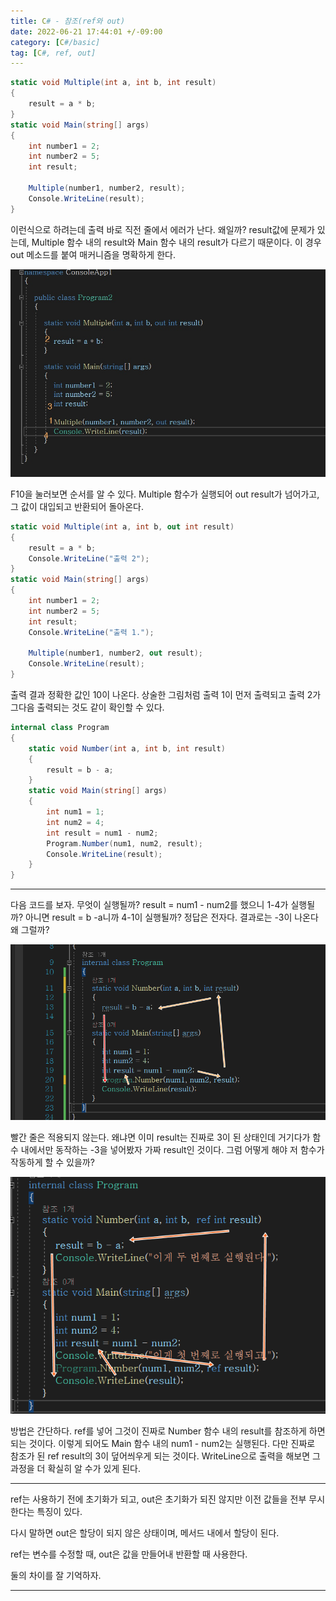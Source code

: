```yaml
---
title: C# - 참조(ref와 out)
date: 2022-06-21 17:44:01 +/-09:00
category: [C#/basic]
tag: [C#, ref, out]
---
```

```csharp
static void Multiple(int a, int b, int result)
{
    result = a * b;
}
static void Main(string[] args)
{
    int number1 = 2;
    int number2 = 5;
    int result;

    Multiple(number1, number2, result);
    Console.WriteLine(result);
}
```

이런식으로 하려는데 출력 바로 직전 줄에서 에러가 난다. 왜일까?
result값에 문제가 있는데, Multiple 함수 내의 result와 Main 함수 내의 result가 다르기 때문이다.
이 경우 out 메소드를 붙여 매커니즘을 명확하게 한다.

![csharp-ref-out-1.jpg](/assets/postingImage/csharp-ref-out-1.jpg)

F10을 눌러보면 순서를 알 수 있다. Multiple 함수가 실행되어 out result가 넘어가고, 그 값이 대입되고 반환되어 돌아온다.
```csharp
static void Multiple(int a, int b, out int result)
{
    result = a * b;
    Console.WriteLine("출력 2");
}
static void Main(string[] args)
{
    int number1 = 2;
    int number2 = 5;
    int result;
    Console.WriteLine("출력 1.");

    Multiple(number1, number2, out result);
    Console.WriteLine(result);
}
```

출력 결과 정확한 값인 10이 나온다. 상술한 그림처럼 출력 1이 먼저 출력되고 출력 2가 그다음 출력되는 것도 같이 확인할 수 있다.
```csharp
internal class Program
{
    static void Number(int a, int b, int result)
    {
        result = b - a;
    }
    static void Main(string[] args)
    {
        int num1 = 1;
        int num2 = 4;
        int result = num1 - num2;
        Program.Number(num1, num2, result);
        Console.WriteLine(result);
    }
}
```

---

다음 코드를 보자.
무엇이 실행될까?
result = num1 - num2를 했으니 1-4가 실행될까?
아니면 result = b -a니까 4-1이 실행될까?
정답은 전자다. 결과로는 -3이 나온다 왜 그럴까?

![csharp-ref-out-2.png](/assets/postingImage/csharp-ref-out-2.png)

빨간 줄은 적용되지 않는다. 왜냐면 이미 result는 진짜로 3이 된 상태인데 거기다가 함수 내에서만 동작하는 -3을 넣어봤자 가짜 result인 것이다.
그럼 어떻게 해야 저 함수가 작동하게 할 수 있을까?

![csharp-ref-out-3.png](/assets/postingImage/csharp-ref-out-3.png)

방법은 간단하다. ref를 넣어 그것이 진짜로 Number 함수 내의 result를 참조하게 하면 되는 것이다. 이렇게 되어도 Main 함수 내의 num1 - num2는 실행된다. 다만 진짜로 참조가 된 ref result의 3이 덮어씌우게 되는 것이다.
WriteLine으로 출력을 해보면 그 과정을 더 확실히 알 수가 있게 된다.

---

ref는 사용하기 전에 초기화가 되고,
out은 초기화가 되진 않지만 이전 값들을 전부 무시한다는 특징이 있다.

다시 말하면 out은 할당이 되지 않은 상태이며, 메서드 내에서 할당이 된다.

ref는 변수를 수정할 때, out은 값을 만들어내 반환할 때 사용한다.

둘의 차이를 잘 기억하자.

---